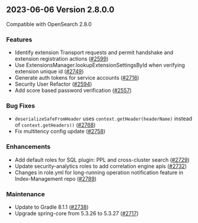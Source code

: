 ## 2023-06-06 Version 2.8.0.0

Compatible with OpenSearch 2.8.0

### Features

* Identify extension Transport requests and permit handshake and extension registration actions ([#2599](https://github.com/opensearch-project/security/pull/2599))
* Use ExtensionsManager.lookupExtensionSettingsById when verifying extension unique id ([#2749](https://github.com/opensearch-project/security/pull/2749))
* Generate auth tokens for service accounts ([#2716](https://github.com/opensearch-project/security/pull/2716))
* Security User Refactor ([#2594](https://github.com/opensearch-project/security/pull/2594))
* Add score based password verification ([#2557](https://github.com/opensearch-project/security/pull/2557))

### Bug Fixes

* `deserializeSafeFromHeader` uses `context.getHeader(headerName)` instead of `context.getHeaders()` ([#2768](https://github.com/opensearch-project/security/pull/2768))
* Fix multitency config update ([#2758](https://github.com/opensearch-project/security/pull/2758))

### Enhancements

* Add default roles for SQL plugin: PPL and cross-cluster search ([#2729](https://github.com/opensearch-project/security/pull/2729))
* Update security-analytics roles to add correlation engine apis ([#2732](https://github.com/opensearch-project/security/pull/2732))
* Changes in role.yml for long-running operation notification feature in Index-Management repo ([#2789](https://github.com/opensearch-project/security/pull/2789))

### Maintenance

* Update to Gradle 8.1.1 ([#2738](https://github.com/opensearch-project/security/pull/2738))
* Upgrade spring-core from 5.3.26 to 5.3.27 ([#2717](https://github.com/opensearch-project/security/pull/2717))
